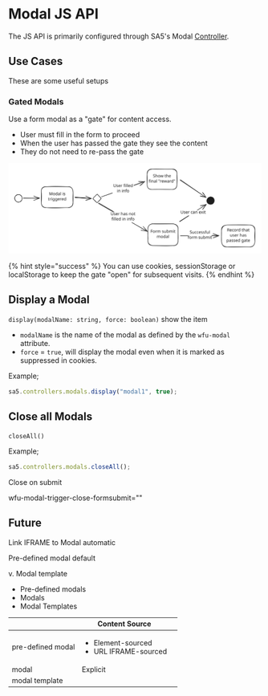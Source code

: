 # Modal JS API



The JS API is primarily configured through SA5's Modal [Controller](../../overview/sa5-core/controllers.md). &#x20;



## Use Cases&#x20;

These are some useful setups

### Gated Modals&#x20;

Use a form modal as a "gate" for content access.

* User must fill in the form to proceed&#x20;
* When the user has passed the gate they see the content&#x20;
* They do not need to re-pass the gate&#x20;

<img src="../../.gitbook/assets/file.excalidraw (1).svg" alt="" class="gitbook-drawing">

{% hint style="success" %}
You can use cookies, sessionStorage or localStorage to keep the gate "open" for subsequent visits.&#x20;
{% endhint %}











## Display a Modal

`display(modalName: string, force: boolean)` show the item &#x20;

* `modalName` is the name of the modal as defined by the `wfu-modal` attribute. &#x20;
* `force` = `true`, will display the modal even when it is marked as suppressed in cookies.&#x20;

Example; &#x20;

```javascript
sa5.controllers.modals.display("modal1", true);  
```



## Close all Modals&#x20;

`closeAll()`&#x20;

Example; &#x20;

```javascript
sa5.controllers.modals.closeAll();   
```



















Close on submit&#x20;

wfu-modal-trigger-close-formsubmit=""&#x20;









## Future



Link IFRAME to Modal automatic

Pre-defined modal default

v. Modal template&#x20;



* Pre-defined modals
* Modals
* Modal Templates&#x20;



|                   | Content Source                                                |   |
| ----------------- | ------------------------------------------------------------- | - |
| pre-defined modal | <ul><li>Element-sourced</li><li>URL IFRAME-sourced </li></ul> |   |
| modal             | Explicit                                                      |   |
| modal template    |                                                               |   |















